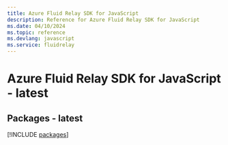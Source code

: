 ```yaml
---
title: Azure Fluid Relay SDK for JavaScript
description: Reference for Azure Fluid Relay SDK for JavaScript
ms.date: 04/10/2024
ms.topic: reference
ms.devlang: javascript
ms.service: fluidrelay
---
```

# Azure Fluid Relay SDK for JavaScript - latest
## Packages - latest
[!INCLUDE [packages](fluid-relay-index.md)]
